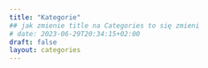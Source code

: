 ```yaml
---
title: "Kategorie"
## jak zmienie title na Categories to się zmieni
# date: 2023-06-29T20:34:15+02:00
draft: false
layout: categories
---
```


